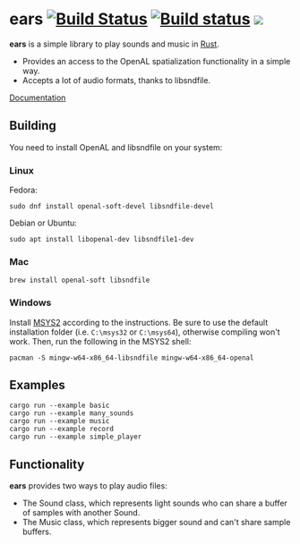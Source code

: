 # ears [![Build Status](https://travis-ci.org/jhasse/ears.svg?branch=master)](https://travis-ci.org/jhasse/ears) [![Build status](https://ci.appveyor.com/api/projects/status/7s7wo0m97x70f3w6?svg=true)](https://ci.appveyor.com/project/jhasse/ears) [![](http://meritbadge.herokuapp.com/ears)](https://crates.io/crates/ears)


__ears__ is a simple library to play sounds and music in [Rust](https://www.rust-lang.org).

* Provides an access to the OpenAL spatialization functionality in a simple way.
* Accepts a lot of audio formats, thanks to libsndfile.

[Documentation](http://bixense.com/ears/ears/)

## Building

You need to install OpenAL and libsndfile on your system:

### Linux

Fedora:

```
sudo dnf install openal-soft-devel libsndfile-devel
```

Debian or Ubuntu:

```
sudo apt install libopenal-dev libsndfile1-dev
```

### Mac

```
brew install openal-soft libsndfile
```

### Windows

Install [MSYS2](http://www.msys2.org/) according to the instructions. Be sure to
use the default installation folder (i.e. `C:\msys32` or `C:\msys64`), otherwise
compiling won't work. Then, run the following in the MSYS2 shell:

```
pacman -S mingw-w64-x86_64-libsndfile mingw-w64-x86_64-openal
```

## Examples

```
cargo run --example basic
cargo run --example many_sounds
cargo run --example music
cargo run --example record
cargo run --example simple_player
```

## Functionality

__ears__ provides two ways to play audio files:

* The Sound class, which represents light sounds who can share a buffer of samples with another
  Sound.
* The Music class, which represents bigger sound and can't share sample buffers.
